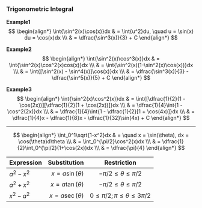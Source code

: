 ### Trigonometric Integral

**Example1**
$$
    \begin{align*}
        \int{\sin^2(x)\cos(x)}dx & = \int{u^2}du, \quad u = \sin(x) du = \cos(x)dx \\\
        & = \dfrac{\sin^3(x)}{3} + C
    \end{align*}
$$

**Example2**
$$
    \begin{align*}
        \int{\sin^2(x)\cos^3(x)}dx & = \int{\sin^2(x)\cos^2(x)cos(x)}dx \\\ & = \int{\sin^2(x)(1-\sin^2(x)\cos(x))}dx \\\
        & = \int{[\sin^2(x) - \sin^4(x)]\cos(x)}dx \\\
        & = \dfrac{\sin^3(x)}{3} - \dfrac{\sin^5(x)}{5} + C
    \end{align*}
$$

**Example3**
$$
    \begin{align*}
        \int{\sin^2(x)\cos^2(x)}dx  
        & = \int{[\dfrac{1}{2}(1 - \cos(2x))][\dfrac{1}{2}(1 + \cos(2x))]}dx \\\ 
        & = \dfrac{1}{4}\int{1 - \cos^2(2x)}dx 
        \\\
        & = \dfrac{1}{4}\int{1 - \dfrac{1}{2}[1 + \cos(4x)]}dx 
        \\\
        & = \dfrac{1}{4}x - \dfrac{1}{8}x - \dfrac{1}{32}\sin(4x) + C
    \end{align*}
$$

---
$$
    \begin{align*}
        \int_0^1\sqrt{1-x^2}dx & = \quad x = \sin(\theta), dx = \cos(\theta)d\theta \\\
        & = \int_0^{\pi/2}\cos^2(x)dx \\\
        & = \dfrac{1}{2}\int_0^{\pi/2}(1+\cos(2x))dx \\\
        & = \dfrac{\pi}{4}
    \end{align*}
$$

| Expression | Substitution | Restriction |
| :-----| ----: | :----: |
| $a^2 - x^2$ | $x = a\sin(\theta)$ | $-π/2 \le \theta \le π/2$ |
| $a^2 + x^2$ | $x = a\tan(\theta)$ | $-π/2 \le \theta \le π/2$ |
| $x^2 - a^2$ | $x = a\sec(\theta)$ | $0 \le π/2; π \le \theta \le 3π/2$ |